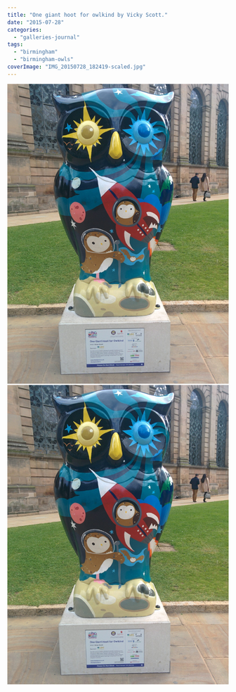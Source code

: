 ```yaml
---
title: "One giant hoot for owlkind by Vicky Scott."
date: "2015-07-28"
categories: 
  - "galleries-journal"
tags: 
  - "birmingham"
  - "birmingham-owls"
coverImage: "IMG_20150728_182419-scaled.jpg"
---
```


[![](images/IMG_20150728_182419-scaled.jpg)](images/IMG_20150728_182419-scaled.jpg)
[![](images/IMG_20150728_182419-scaled.jpg)](images/IMG_20150728_182419-scaled.jpg)
